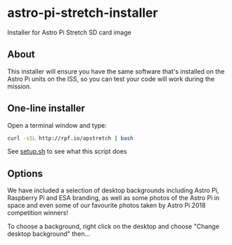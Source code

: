 # astro-pi-stretch-installer

Installer for Astro Pi Stretch SD card image

## About

This installer will ensure you have the same software that's installed on the
Astro Pi units on the ISS, so you can test your code will work during the
mission.



## One-line installer

Open a terminal window and type:

```bash
curl -sSL http://rpf.io/apstretch | bash
```

See [setup.sh](setup.sh) to see what this script does

## Options

We have included a selection of desktop backgrounds including Astro Pi,
Raspberry Pi and ESA branding, as well as some photos of the Astro Pi in space
and even some of our favourite photos taken by Astro Pi 2018 competition
winners!

To choose a background, right click on the desktop and choose "Change desktop
background" then...
